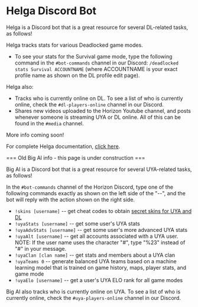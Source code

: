 # Helga Discord Bot

Helga is a Discord bot that is a great resource for several DL-related tasks, as follows!

Helga tracks stats for various Deadlocked game modes.
- To see your stats for the Survival game mode, type the following command in the `#bot-commands` channel in our Discord: `/deadlocked stats Survival ACCOUNTNAME` (where ACCOUNTNAME is your exact profile name as shown on the DL profile edit page).

Helga also:
- Tracks who is currently online on DL. To see a list of who is currently online, check the `#dl-players-online` channel in our Discord.
- Shares new videos uploaded to the Horizon Youtube channel, and posts whenever someone is streaming UYA or DL online. All of this can be found in the `#media` channel.

More info coming soon!

For complete Helga documentation, [click here](https://github.com/Horizon-Private-Server/helga-discord-bot).



=== Old Big Al info - this page is under construction ===

Big Al is a Discord bot that is a great resource for several UYA-related tasks, as follows!

In the `#bot-commands` channel of the Horizon Discord, type one of the following commands exactly as shown on the left side of the "--", and the bot will reply with the action shown on the right side.
- `!skins [username]` -- get cheat codes to obtain [secret skins for UYA and DL](https://github.com/Horizon-Private-Server/horizon-wiki/blob/main/up-your-arsenal/skins.md)
- `!uyaStats [username]` -- get some user's UYA stats
- `!uyaAdvStats [username]` -- get some user's more advanced UYA stats
- `!uyaAlt [username]` -- get all accounts associated with a UYA user. NOTE: If the user name uses the character "#", type "%23" instead of "#" in your message.
- `!uyaClan [clan name]` -- get stats and members about a UYA clan
- `!uyaTeams 0` -- generate balanced UYA teams based on a machine learning model that is trained on game history, maps, player stats, and game mode
- `!uyaElo [username]` -- get a user's UYA ELO rank for all game modes

Big Al also tracks who is currently online on UYA. To see a list of who is currently online, check the `#uya-players-online` channel in our Discord.
